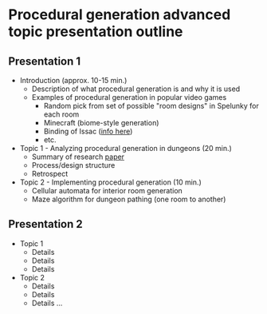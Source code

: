 # Procedural generation advanced topic presentation outline

## Presentation 1
* Introduction (approx. 10-15 min.)
	* Description of what procedural generation is and why it is used
	* Examples of procedural generation in popular video games
		* Random pick from set of possible "room designs" in Spelunky for each room
		* Minecraft (biome-style generation)
		* Binding of Issac ([info here](https://bindingofisaacrebirth.fandom.com/wiki/Level_Generation)) 
		* etc.
* Topic 1 - Analyzing procedural generation in dungeons (20 min.)
	* Summary of research [paper](https://www.researchgate.net/publication/260800341_Procedural_Generation_of_Dungeons)
	* Process/design structure
	* Retrospect
* Topic 2 - Implementing procedural generation (10 min.)
	* Cellular automata for interior room generation
	* Maze algorithm for dungeon pathing (one room to another)

## Presentation 2

* Topic 1
	* Details
	* Details
	* Details
* Topic 2
	* Details
	* Details
	* Details
...